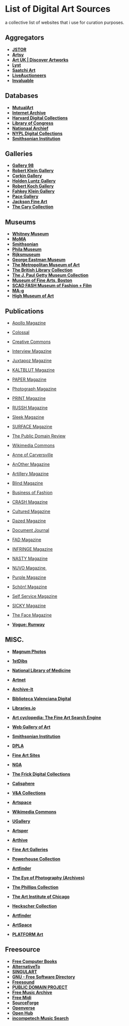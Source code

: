 # List of Digital Art Sources

a collective list of websites that i use for curation purposes.

## **Aggregators**

- **[JSTOR](https://www.jstor.org/images)**
- **[Artsy](https://www.artsy.net/collect)**
- **[Art UK | Discover Artworks](https://artuk.org/discover/artworks/view_as/grid/search/2024--has_image:on)**
- **[Lyst](https://www.lyst.com/shop/womens)**
- **[Saatchi Art](https://www.saatchiart.com/all)**
- **[LiveAuctioneers](https://www.liveauctioneers.com/catalog/search/)**
- **[Invaluable](https://www.invaluable.com/auctions/?category=1%2C3%2C4%2C6%2C8%2C10&size=200)**

## **Databases**

- **[MutualArt](https://www.mutualart.com/artists)**
- **[Internet Archive](https://archive.org/details/fav-gbrrrl?sort=title)**
- **[Harvard Digital Collections](https://digitalcollections.library.harvard.edu/catalog?f%5BresourceType%5D%5B%5D=still+image&per_page=96&search_field=all_fields&view=gallery)**
- **[Library of Congress](https://www.loc.gov/search/?c=200&fa=online-format:image&sb=shelf-id&st=grid)**
- **[Nationaal Archief](https://www.nationaalarchief.nl/onderzoeken/zoeken?activeTab=photos&qf_nao_download=Direct%20beschikbaar&resultsPerPage=48&rm=gallery)**
- **[NYPL Digital Collections](https://digitalcollections.nypl.org/search/index?filters%5Btype%5D%5B%5D=still+image&filters%5Btype_s%5D%5B%5D=http%3A%2F%2Furi.nypl.org%2Fvocabulary%2Frepository_terms%23Capture&keywords=&sort=mainTitle_ns+asc#)**
- **[Smithsonian Institution](https://www.si.edu/search/collection-images?edan_local=&edan_q=&)**

## **Galleries**

- **[Gallery 98](https://gallery98.org/artists/)**
- **[Robert Klein Gallery](https://www.robertkleingallery.com/artists/)**
- **[Corkin Gallery](https://www.corkingallery.com/artists/)**
- **[Holden Luntz Gallery](https://www.holdenluntz.com/artists/?showall=true)**
- **[Robert Koch Gallery](https://kochgallery.com/artists/#artists-contemporary)**
- **[Fahkey Klein Gallery](http://www.faheykleingallery.com/artists)**
- **[Pace Gallery](https://www.pacegallery.com/artists/)**
- **[Jackson Fine Art](https://www.jacksonfineart.com/artists/)**
- **[The Cary Collection](https://thecarycollection.com/collections/all?sort_by=best-selling)**

## **Museums**

- **[Whitney Museum](https://whitney.org/collection/works?q%5Bhas_image_true%5D=1)**
- **[MoMA](https://www.moma.org/collection)**
- **[Smithsonian](https://americanart.si.edu/search/artworks?content_type=artwork&media=true)**
- **[Phila Museum](https://www.philamuseum.org/collections/search.html)**
- **[Rijksmuseum](https://www.rijksmuseum.nl/en/search?ii=0&p=1)**
- **[George Eastman Museum](https://collections.eastman.org/objects/images?filter=mediaExistence%3Atrue)**
- **[The Metropolitan Museum of Art](https://www.metmuseum.org/art/collection/search?searchField=All&showOnly=withImage&sortBy=relevance)**
- **[The British Library Collection](https://imagesonline.bl.uk/groupitem/146/)**
- **[The J. Paul Getty Museum Collection](https://www.getty.edu/art/collection/search?images=true)**
- **[Museum of Fine Arts, Boston](https://collections.mfa.org/search/Objects/imageExistence%3Atrue/*?filter=imageExistence%3Atrue#filters)**
- **[SCAD FASH Museum of Fashion + Film](https://www.scadfash.org/exhibitions)**
- **[MA-g](https://www.ma-g.org/)**
- **[High Museum of Art](https://high.org/?s=&rt=collections&clf-2=has-image)**

## **Publications**

- [Apollo Magazine](https://www.apollo-magazine.com/)
- [Colossal](https://www.thisiscolossal.com/)
- [Creative Commons](https://creativecommons.org/)
- [Interview Magazine](http://interviewmagazine.com)
- [Juxtapoz Magazine](https://www.juxtapoz.com/)
- [KALTBLUT Magazine](http://kaltblut-magazine.com)
- [PAPER Magazine](https://www.papermag.com/)
- [Photograph Magazine](https://photographmag.com/)
- [PRINT Magazine](https://www.printmag.com/)
- [RUSSH Magazine](https://www.russh.com/)
- [Sleek Magazine](http://sleek-mag.com)
- [SURFACE Magazine](http://surfacemag.com)
- [The Public Domain Review](https://publicdomainreview.org/)
- [Wikimedia Commons](https://commons.m.wikimedia.org/wiki/Commons:Welcome)

- [Anne of Carversville](https://anneofcarversville.com/)
- [AnOther Magazine](http://anothermag.com)
- [Artillery Magazine](http://artillerymag.com)
- [Blind Magazine](http://blind-magazine.com)
- [Business of Fashion](https://www.businessoffashion.com/)
- [CRASH Magazine](https://www.crash.fr/)
- [Cultured Magazine](http://culturedmag.com)
- [Dazed Magazine](https://www.dazeddigital.com/)
- [Document Journal](https://www.documentjournal.com/)
- [FAD Magazine](https://fadmagazine.com/)
- [INFRINGE Magazine](https://www.infringe.com/)
- [NASTY Magazine](https://www.nastymagazine.com/)
- [NUVO Magazine ](http://nuvomagazine.com)
- [Purple Magazine](https://purple.fr/)
- [Schön! Magazine](http://schonmagazine.com)
- [Self Service Magazine](https://selfservicemagazine.com/)
- [SICKY Magazine](http://sickymag.com)
- [The Face Magazine](https://theface.com/)
- **[Vogue: Runway](https://www.vogue.com/fashion-shows)**

## **MISC.**

- **[Magnum Photos](https://www.magnumphotos.com/arts-culture/)**
- **[1stDibs](https://www.1stdibs.com/new-arrivals)**
- **[National Library of Medicine](https://collections.nlm.nih.gov/?f%5Bdrep2.isMemberOfCollection%5D%5B%5D=DREPIHM&per_page=100)**
- **[Artnet](https://www.artnet.com/galleries/fine-art-artworks-for-sale/)**
- **[Archive-It](https://archive-it.org/explore?show=Organizations)**
- **[Biblioteca Valenciana Digital](https://bivaldi.gva.es/en/consulta/resultados_busqueda.do?secc_FOTOGRAFIA_DESFILIS=on&secc_GRAB=on&secc_POST=on&secc_FOTOGRAFIA=on&secc_CAR=on&secc_FOTOGRAFIA_BMAG=on&autor_numcontrol&materia_numcontrol&secc_FOTOGRAFIA_FROGLA=on&secc_FOTOGRAFIA_FOTVARIAS=on&secc_FOTOGRAFIA_FINEZAS=on&secc_EPHE=on&lugar_numcontrol&id=33846&forma&presentacion=mosaico)**
- **[Libraries.io](https://libraries.io/)**
- **[Art cyclopedia: The Fine Art Search Engine](http://www.artcyclopedia.com/)**
- **[Web Gallery of Art](https://www.wga.hu/index_artists.html)**
- **[Smithsonian Institution](https://collections.si.edu/search/results.htm?view=grid&fq=online_media_type%3A%22Images%22&q=&fq=online_visual_material%3Atrue)**
- **[DPLA](https://dp.la/search?list_view=grid&type=%22image%22&page=1&page_size=100)**
- **[Fine Art Sites](http://www.fineartsites.org/)**
- **[NGA](https://www.nga.gov/collection-search-result.html?artobj_imagesonly=Images_online)**
- **[The Frick Digital Collections](https://digitalcollections.frick.org/digico/#/archive/Photoarchive/)**
- **[Calisphere](https://calisphere.org/collections/num/)**
- **[V&A Collections](https://collections.vam.ac.uk/search/?images_exist=true&page=1&page_size=50&q=)**
- **[Artspace](https://www.artspace.com/)**
- **[Wikimedia Commons](https://commons.wikimedia.org/wiki/Category:Images)**
- **[UGallery](https://www.ugallery.com/)**
- **[Artsper](https://www.artsper.com/us/contemporary-artworks)**
- **[Arthive](https://arthive.com/galleries)**
- **[Fine Art Galleries](http://www.gallerysites.com/)**
- **[Powerhouse Collection](https://collection.powerhouse.com.au/)**

- **[Artfinder](https://www.artfinder.com/)**
- **[The Eye of Photography (Archives)](https://loeildelaphotographie.com/en/category/archives/)**
- **[The Phillips Collection](https://www.phillipscollection.org/collection)**
- **[The Art Institute of Chicago](https://www.artic.edu/collection)**
- **[Heckscher Collection](http://heckschercollection.org/argus/Portal.aspx?lang=en-US)**
- **[Artfinder](https://www.artfinder.com/art/)**
- **[ArtSpace](https://www.artspace.com/art)**
- **[PLATFORM Art](https://www.platformart.com/artists)**

## **Freesource**

- **[Free Computer Books](https://freecomputerbooks.com/)**
- **[AlternativeTo](https://alternativeto.net/)**
- **[SINGULART](https://www.singulart.com/)**
- **[GNU - Free Software Directory](https://directory.fsf.org/wiki/GNU)**
- **[Freesound](https://freesound.org/search/?s=Date+added+(newest+first)&g=1)**
- **[PUBLIC DOMAIN PROJECT](https://pool.publicdomainproject.org/index.php/Main_Page)**
- **[Free Music Archive](https://freemusicarchive.org/)**
- **[Free Midi](https://freemidi.org/)**
- **[SourceForge](https://sourceforge.net/)**
- **[Openverse](https://openverse.org/)**
- **[Open Hub](https://openhub.net/)**
- **[incompetech Music Search](https://incompetech.com/music/royalty-free/music.html)**